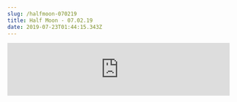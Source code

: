```yaml
---
slug: /halfmoon-070219
title: Half Moon - 07.02.19
date: 2019-07-23T01:44:15.343Z
---
```

<iframe width="100%" height="120" src="https://www.mixcloud.com/widget/iframe/?hide_cover=1&feed=%2FHalfMoonbk%2Fmoney-cat-records-722019%2F" frameborder="0" ></iframe>
